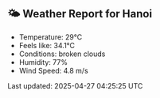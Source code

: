 <!-- WEATHER-START -->
## 🌤 Weather Report for Hanoi

- Temperature: 29°C
- Feels like: 34.1°C
- Conditions: broken clouds
- Humidity: 77%
- Wind Speed: 4.8 m/s

Last updated: 2025-04-27 04:25:25 UTC
<!-- WEATHER-END -->
